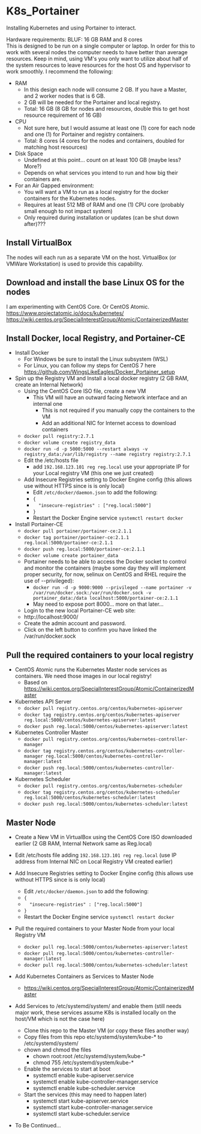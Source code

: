 # K8s_Portainer
Installing Kubernetes and using Portainer to interact.

Hardware requirements:
BLUF: 16 GB RAM and 8 cores  
This is designed to be run on a single computer or laptop.  In order for this to work with several nodes the computer needs to have better than average resources.  Keep in mind, using VM's you only want to utilize about half of the system resources to leave resources for the host OS and hypervisor to work smoothly.  I recommend the following:  
- RAM
  - In this design each node will consume 2 GB.  If you have a Master, and 2 worker nodes that is 6 GB.
  - 2 GB will be needed for the Portainer and local registry.
  - Total: 16 GB (8 GB for nodes and resources, double this to get host resource requirement of 16 GB)
- CPU
  - Not sure here, but I would assume at least one (1) core for each node and one (1) for Portainer and registry containers.
  - Total: 8 cores (4 cores for the nodes and containers, doubled for matching host resources)
- Disk Space
  - Undefined at this point... count on at least 100 GB (maybe less? More?)
  - Depends on what services you intend to run and how big their containers are.
- For an Air Gapped environment:
  - You will want a VM to run as a local registry for the docker containers for the Kubernetes nodes.
  - Requires at least 512 MB of RAM and one (1) CPU core (probably small enough to not impact system)
  - Only required during installation or updates (can be shut down after)???

## Install VirtualBox
The nodes will each run as a separate VM on the host.  VirtualBox (or VMWare Workstation) is used to provide this capability.  

## Download and install the base Linux OS for the nodes
I am experimenting with CentOS Core.  Or CentOS Atomic.  
https://www.projectatomic.io/docs/kubernetes/  
https://wiki.centos.org/SpecialInterestGroup/Atomic/ContainerizedMaster  

## Install Docker, local Registry, and Portainer-CE
- Install Docker
  -  For Windows be sure to install the Linux subsystem (WSL)  
  -  For Linux, you can follow my steps for CentOS 7 here https://github.com/WingsLikeEagles/Docker_Portainer_setup
- Spin up the Registry VM and Install a local docker registry (2 GB RAM, create an Internal Network)
  - Using the CentOS Core ISO file, create a new VM
    - This VM will have an outward facing Network interface and an internal one
      - This is not required if you manually copy the containers to the VM
      - Add an additional NIC for Internet access to download containers
  - `docker pull registry:2.7.1`  
  - `docker volume create registry_data`  
  - `docker run -d -p 5000:5000 --restart always -v registry_data:/var/lib/registry --name registry registry:2.7.1`
  - Edit the /etc/hosts file  
    - add `192.168.123.101 reg reg.local` use your appropriate IP for your Local registry VM (this one we just created)
  - Add Insecure Registries setting to Docker Engine config (this allows use without HTTPS since is is only local)
    - Edit `/etc/docker/daemon.json` to add the following:
    - `{`
    - `  "insecure-registries" : ["reg.local:5000"]`
    - `}`
    - Restart the Docker Engine service `systemctl restart docker`
- Install Portainer-CE  
  - `docker pull portainer/portainer-ce:2.1.1`  
  - `docker tag portainer/portainer-ce:2.1.1 reg.local:5000/portainer-ce:2.1.1`  
  - `docker push reg.local:5000/portainer-ce:2.1.1`  
  - `docker volume create portainer_data`  
  - Portainer needs to be able to access the Docker socket to control and monitor the containers (maybe some day they will implement proper security, for now, selinux on CentOS and RHEL require the use of --privileged):  
    - `docker run -d -p 9000:9000 --privileged --name portainer -v /var/run/docker.sock:/var/run/docker.sock -v portainer_data:/data localhost:5000/portainer-ce:2.1.1`  
    - May need to expose port 8000... more on that later...
  - Login to the new local Portainer-CE web site:  
  - http://localhost:9000/  
  - Create the admin account and password.
  - Click on the left button to confirm you have linked the /var/run/docker.sock

## Pull the required containers to your local registry
- CentOS Atomic runs the Kubernetes Master node services as containers.  We need those images in our local registry!
  - Based on https://wiki.centos.org/SpecialInterestGroup/Atomic/ContainerizedMaster  
- Kubernetes API Server
  - `docker pull registry.centos.org/centos/kubernetes-apiserver`
  - `docker tag registry.centos.org/centos/kubernetes-apiserver reg.local:5000/centos/kubernetes-apiserver:latest`
  - `docker push reg.local:5000/centos/kubernetes-apiserver:latest`
- Kubernetes Controller Master
  - `docker pull registry.centos.org/centos/kubernetes-controller-manager`
  - `docker tag registry.centos.org/centos/kubernetes-controller-manager reg.local:5000/centos/kubernetes-controller-manager:latest`
  - `docker push reg.local:5000/centos/kubernetes-controller-manager:latest`
- Kubernetes Scheduler
  - `docker pull registry.centos.org/centos/kubernetes-scheduler`
  - `docker tag registry.centos.org/centos/kubernetes-scheduler reg.local:5000/centos/kubernetes-scheduler:latest`
  - `docker push reg.local:5000/centos/kubernetes-scheduler:latest`

## Master Node
- Create a New VM in VirtualBox using the CentOS Core ISO downloaded earlier (2 GB RAM, Internal Network same as Reg.local)
- Edit /etc/hosts file adding `192.168.123.101 reg reg.local` (use IP address from Internal NIC on Local Registry VM created earlier)
- Add Insecure Registries setting to Docker Engine config (this allows use without HTTPS since is is only local)
  - Edit `/etc/docker/daemon.json` to add the following:
  - `{`
  - `  "insecure-registries" : ["reg.local:5000"]`
  - `}`
  - Restart the Docker Engine service `systemctl restart docker`
- Pull the required containers to your Master Node from your local Registry VM
  - `docker pull reg.local:5000/centos/kubernetes-apiserver:latest`
  - `docker pull reg.local:5000/centos/kubernetes-controller-manager:latest`
  - `docker pull reg.local:5000/centos/kubernetes-scheduler:latest`
- Add Kubernetes Containers as Services to Master Node
  - https://wiki.centos.org/SpecialInterestGroup/Atomic/ContainerizedMaster
- Add Services to /etc/systemd/system/ and enable them (still needs major work, these services assume K8s is installed locally on the host/VM which is not the case here)
  - Clone this repo to the Master VM (or copy these files another way)
  - Copy files from this repo etc/systemd/system/kube-* to /etc/systemd/system/
  - chown and chmod the files
    - chown root:root /etc/systemd/system/kube-*
    - chmod 755 /etc/systemd/system/kube-*
  - Enable the services to start at boot
    - systemctl enable kube-apiserver.service
    - systemctl enable kube-controller-manager.service
    - systemctl enable kube-scheduler.service
  - Start the services (this may need to happen later)
    - systemctl start kube-apiserver.service
    - systemctl start kube-controller-manager.service
    - systemctl start kube-scheduler.service

- To Be Continued...
